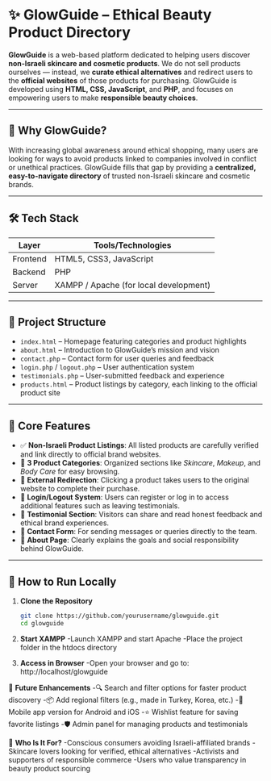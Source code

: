 # ✨ GlowGuide – Ethical Beauty Product Directory

**GlowGuide** is a web-based platform dedicated to helping users discover **non-Israeli skincare and cosmetic products**. We do not sell products ourselves — instead, we **curate ethical alternatives** and redirect users to the **official websites** of those products for purchasing. GlowGuide is developed using **HTML, CSS, JavaScript**, and **PHP**, and focuses on empowering users to make **responsible beauty choices**.

---

## 🌟 Why GlowGuide?

With increasing global awareness around ethical shopping, many users are looking for ways to avoid products linked to companies involved in conflict or unethical practices. GlowGuide fills that gap by providing a **centralized, easy-to-navigate directory** of trusted non-Israeli skincare and cosmetic brands.

---

## 🛠️ Tech Stack

| Layer       | Tools/Technologies                      |
|-------------|------------------------------------------|
| Frontend    | HTML5, CSS3, JavaScript                  |
| Backend     | PHP                                      |
| Server      | XAMPP / Apache (for local development)   |

---

## 📂 Project Structure

- `index.html` – Homepage featuring categories and product highlights  
- `about.html` – Introduction to GlowGuide’s mission and vision  
- `contact.php` – Contact form for user queries and feedback  
- `login.php` / `logout.php` – User authentication system  
- `testimonials.php` – User-submitted feedback and experience  
- `products.html` – Product listings by category, each linking to the official product site

---

## 🧩 Core Features

- ✅ **Non-Israeli Product Listings**: All listed products are carefully verified and link directly to official brand websites.
- 🧴 **3 Product Categories**: Organized sections like *Skincare*, *Makeup*, and *Body Care* for easy browsing.
- 🔗 **External Redirection**: Clicking a product takes users to the original website to complete their purchase.
- 👤 **Login/Logout System**: Users can register or log in to access additional features such as leaving testimonials.
- 💬 **Testimonial Section**: Visitors can share and read honest feedback and ethical brand experiences.
- 📩 **Contact Form**: For sending messages or queries directly to the team.
- 📖 **About Page**: Clearly explains the goals and social responsibility behind GlowGuide.

---

## 🧪 How to Run Locally

1. **Clone the Repository**
   ```bash
   git clone https://github.com/yourusername/glowguide.git
   cd glowguide
   
2. **Start XAMPP**
-Launch XAMPP and start Apache
-Place the project folder in the htdocs directory

3. **Access in Browser**
-Open your browser and go to:
http://localhost/glowguide

🔮 **Future Enhancements**
-🔍 Search and filter options for faster product discovery
-📦 Add regional filters (e.g., made in Turkey, Korea, etc.)
-📱 Mobile app version for Android and iOS
-⭐ Wishlist feature for saving favorite listings
-🛡️ Admin panel for managing products and testimonials

🙋 **Who Is It For?**
-Conscious consumers avoiding Israeli-affiliated brands
-Skincare lovers looking for verified, ethical alternatives
-Activists and supporters of responsible commerce
-Users who value transparency in beauty product sourcing
